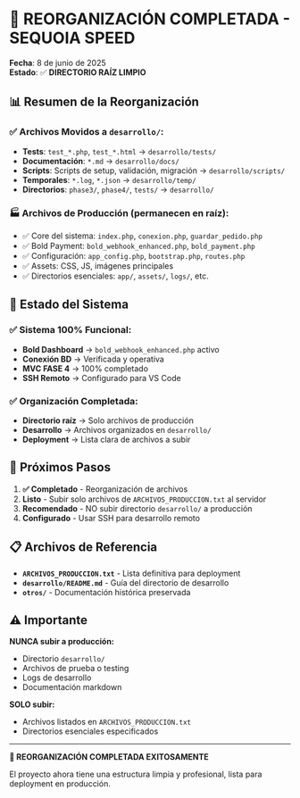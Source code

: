 # 🎉 REORGANIZACIÓN COMPLETADA - SEQUOIA SPEED

**Fecha**: 8 de junio de 2025  
**Estado**: ✅ **DIRECTORIO RAÍZ LIMPIO**

## 📊 Resumen de la Reorganización

### ✅ **Archivos Movidos a `desarrollo/`:**
- **Tests**: `test_*.php`, `test_*.html` → `desarrollo/tests/`
- **Documentación**: `*.md` → `desarrollo/docs/`  
- **Scripts**: Scripts de setup, validación, migración → `desarrollo/scripts/`
- **Temporales**: `*.log`, `*.json` → `desarrollo/temp/`
- **Directorios**: `phase3/`, `phase4/`, `tests/` → `desarrollo/`

### 🏭 **Archivos de Producción (permanecen en raíz):**
- ✅ Core del sistema: `index.php`, `conexion.php`, `guardar_pedido.php`
- ✅ Bold Payment: `bold_webhook_enhanced.php`, `bold_payment.php`
- ✅ Configuración: `app_config.php`, `bootstrap.php`, `routes.php`
- ✅ Assets: CSS, JS, imágenes principales
- ✅ Directorios esenciales: `app/`, `assets/`, `logs/`, etc.

## 🎯 **Estado del Sistema**

### ✅ **Sistema 100% Funcional:**
- **Bold Dashboard** → `bold_webhook_enhanced.php` activo
- **Conexión BD** → Verificada y operativa
- **MVC FASE 4** → 100% completado
- **SSH Remoto** → Configurado para VS Code

### ✅ **Organización Completada:**
- **Directorio raíz** → Solo archivos de producción
- **Desarrollo** → Archivos organizados en `desarrollo/`
- **Deployment** → Lista clara de archivos a subir

## 🚀 **Próximos Pasos**

1. **✅ Completado** - Reorganización de archivos
2. **Listo** - Subir solo archivos de `ARCHIVOS_PRODUCCION.txt` al servidor
3. **Recomendado** - NO subir directorio `desarrollo/` a producción
4. **Configurado** - Usar SSH para desarrollo remoto

## 📋 **Archivos de Referencia**

- **`ARCHIVOS_PRODUCCION.txt`** - Lista definitiva para deployment
- **`desarrollo/README.md`** - Guía del directorio de desarrollo
- **`otros/`** - Documentación histórica preservada

## ⚠️ **Importante**

**NUNCA subir a producción:**
- Directorio `desarrollo/`
- Archivos de prueba o testing
- Logs de desarrollo
- Documentación markdown

**SOLO subir:**
- Archivos listados en `ARCHIVOS_PRODUCCION.txt`
- Directorios esenciales especificados

---

**🎉 REORGANIZACIÓN COMPLETADA EXITOSAMENTE**

El proyecto ahora tiene una estructura limpia y profesional, lista para deployment en producción.

